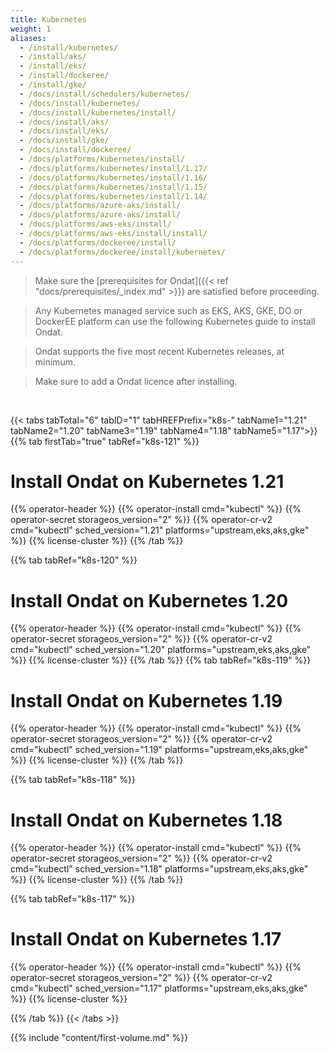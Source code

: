 ```yaml
---
title: Kubernetes
weight: 1
aliases:
  - /install/kubernetes/
  - /install/aks/
  - /install/eks/
  - /install/dockeree/
  - /install/gke/
  - /docs/install/schedulers/kubernetes/
  - /docs/install/kubernetes/
  - /docs/install/kubernetes/install/
  - /docs/install/aks/
  - /docs/install/eks/
  - /docs/install/gke/
  - /docs/install/dockeree/
  - /docs/platforms/kubernetes/install/
  - /docs/platforms/kubernetes/install/1.17/
  - /docs/platforms/kubernetes/install/1.16/
  - /docs/platforms/kubernetes/install/1.15/
  - /docs/platforms/kubernetes/install/1.14/
  - /docs/platforms/azure-aks/install/
  - /docs/platforms/azure-aks/install/
  - /docs/platforms/aws-eks/install/
  - /docs/platforms/aws-eks/install/install/
  - /docs/platforms/dockeree/install/
  - /docs/platforms/dockeree/install/kubernetes/
---
```


> Make sure the
> [prerequisites for Ondat]({{< ref "docs/prerequisites/_index.md" >}}) are
> satisfied before proceeding.

> Any Kubernetes managed service such as EKS, AKS, GKE, DO or DockerEE
> platform can use the following Kubernetes guide to install Ondat.

> Ondat supports the five most recent Kubernetes releases, at minimum.

> Make sure to add a Ondat licence after installing.

&nbsp;

{{< tabs tabTotal="6" tabID="1" tabHREFPrefix="k8s-" tabName1="1.21" tabName2="1.20" tabName3="1.19" tabName4="1.18" tabName5="1.17">}}
{{% tab firstTab="true" tabRef="k8s-121" %}}

# Install Ondat on Kubernetes 1.21

{{% operator-header %}}
{{% operator-install cmd="kubectl" %}}
{{% operator-secret storageos_version="2" %}}
{{% operator-cr-v2 cmd="kubectl" sched_version="1.21" platforms="upstream,eks,aks,gke" %}}
{{% license-cluster %}}
{{% /tab %}}

{{% tab tabRef="k8s-120" %}}

# Install Ondat on Kubernetes 1.20

{{% operator-header %}}
{{% operator-install cmd="kubectl" %}}
{{% operator-secret storageos_version="2" %}}
{{% operator-cr-v2 cmd="kubectl" sched_version="1.20" platforms="upstream,eks,aks,gke" %}}
{{% license-cluster %}}
{{% /tab %}}
{{% tab tabRef="k8s-119" %}}
# Install Ondat on Kubernetes 1.19

{{% operator-header %}}
{{% operator-install cmd="kubectl" %}}
{{% operator-secret storageos_version="2" %}}
{{% operator-cr-v2 cmd="kubectl" sched_version="1.19" platforms="upstream,eks,aks,gke" %}}
{{% license-cluster %}}
{{% /tab %}}

{{% tab tabRef="k8s-118" %}}
# Install Ondat on Kubernetes 1.18

{{% operator-header %}}
{{% operator-install cmd="kubectl" %}}
{{% operator-secret storageos_version="2" %}}
{{% operator-cr-v2 cmd="kubectl" sched_version="1.18" platforms="upstream,eks,aks,gke" %}}
{{% license-cluster %}}
{{% /tab %}}

{{% tab tabRef="k8s-117" %}}
# Install Ondat on Kubernetes 1.17

{{% operator-header %}}
{{% operator-install cmd="kubectl" %}}
{{% operator-secret storageos_version="2" %}}
{{% operator-cr-v2 cmd="kubectl" sched_version="1.17" platforms="upstream,eks,aks,gke" %}}
{{% license-cluster %}}

{{% /tab %}}
{{< /tabs >}}

{{% include "content/first-volume.md" %}}
